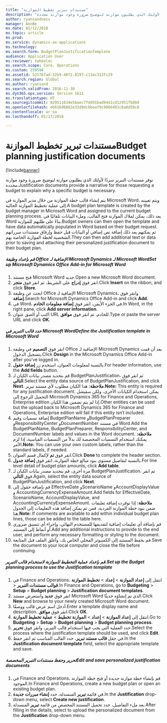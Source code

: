 ```yaml
---
title: "مستندات تبرير تخطيط الموازنة"
description: "توفر مستندات التبرير سردًا لأولئك الذي يطلبون موازنة لتوضيح ضرورة وجود موازنة محددة."
author: ryansandness
manager: AnnBe
ms.date: 01/12/2018
ms.topic: article
ms.prod: 
ms.service: dynamics-ax-applications
ms.technology: 
ms.search.form: BudgetPlanJustificationTemplate
audience: Application User
ms.reviewer: twheeloc
ms.search.scope: Core, Operations
ms.custom: 259594
ms.assetid: 52576fad-32b9-48f2-8197-c11ec313fc29
ms.search.region: Global
ms.author: ryansand
ms.search.validFrom: 2016-11-30
ms.dyn365.ops.version: Version 1611
ms.translationtype: HT
ms.sourcegitcommit: 029511634e56aec7fdd91bad9441cd12951fbd8d
ms.openlocfilehash: eb616d6802e32d9dcbbeaf9c9866491c8a8d59c8
ms.contentlocale: ar-sa
ms.lasthandoff: 01/17/2018

---
```


# <a name="budget-planning-justification-documents"></a><span data-ttu-id="b7b81-103">مستندات تبرير تخطيط الموازنة</span><span class="sxs-lookup"><span data-stu-id="b7b81-103">Budget planning justification documents</span></span>

[!include[banner](../includes/banner.md)]


<span data-ttu-id="b7b81-104">توفر مستندات التبرير سردًا لأولئك الذي يطلبون موازنة لتوضيح ضرورة وجود موازنة محددة.</span><span class="sxs-lookup"><span data-stu-id="b7b81-104">Justification documents provide a narrative for those requesting a budget to explain why a specific budget is necessary.</span></span> 

<span data-ttu-id="b7b81-105">يتم إنشاء قالب خطة الموازنة من خلال مدير الموازنة في Microsoft Word، ويتم تعيينه إلى عملية تخطيط الموازنة الحالية.</span><span class="sxs-lookup"><span data-stu-id="b7b81-105">A budget plan template is created by the budget manager in Microsoft Word and assigned to the current budget planning process.</span></span> <span data-ttu-id="b7b81-106">بعد ذلك، يمكن لملاك الموازنة فتح القالب، وملء البيانات تلقائيًا في Word بناءً على طلبهم للموازنة.</span><span class="sxs-lookup"><span data-stu-id="b7b81-106">Budget owners can then open the template and have data automatically populated in Word based on their budget request.</span></span> <span data-ttu-id="b7b81-107">ثم يمكنهم بعد ذلك إضافة نص إضافي أو البيانات قبل حفظ وإرفاق مستندات مبرراتهم الشخصية لخطة الموازنة الخاصة بهم.</span><span class="sxs-lookup"><span data-stu-id="b7b81-107">They can then add additional text or data prior to saving and attaching their personalized justification document to their budget plan.</span></span>

##### <a name="set-up-microsoft-dynamics-office-add-in-for-microsoft-word"></a><span data-ttu-id="b7b81-108">قم بإعداد وظيفة Office الإضافية لـ Microsoft Dynamics لـ Microsoft Word</span><span class="sxs-lookup"><span data-stu-id="b7b81-108">Set up Microsoft Dynamics Office Add-in for Microsoft Word</span></span>

1.  <span data-ttu-id="b7b81-109">فتح مستند Microsoft Word جديد.</span><span class="sxs-lookup"><span data-stu-id="b7b81-109">Open a new Microsoft Word document.</span></span>
2.  <span data-ttu-id="b7b81-110">انقر فوق **إدراج** على الشريط، ثم انقر فوق **متجر**.</span><span class="sxs-lookup"><span data-stu-id="b7b81-110">Click **Insert** on the ribbon, and click **Store**.</span></span>
3.  <span data-ttu-id="b7b81-111">ابحث عن وظيفة Office الإضافية لـ Microsoft Dynamics، وانقر فوق **إضافة**.</span><span class="sxs-lookup"><span data-stu-id="b7b81-111">Search for Microsoft Dynamics Office Add-in and click **Add**.</span></span>
4.  <span data-ttu-id="b7b81-112">في Word، في الجزء الأيمن، انقر فوق **إضافة معلومات الخادم**.</span><span class="sxs-lookup"><span data-stu-id="b7b81-112">In Word, in the right pane, click **Add server information**.</span></span>
5.  <span data-ttu-id="b7b81-113">اكتب أو الصق عنوان URL للخادم، ثم انقر فوق **موافق**.</span><span class="sxs-lookup"><span data-stu-id="b7b81-113">Type or paste the server URL and click **OK**.</span></span>

##### <a name="define-the-justification-template-in-microsoft-word"></a><span data-ttu-id="b7b81-114">حدد قالب التبرير في Microsoft Word</span><span class="sxs-lookup"><span data-stu-id="b7b81-114">Define the Justification template in Microsoft Word</span></span>

1.  <span data-ttu-id="b7b81-115">انقر فوق **التصميم** في وظيفة Office الإضافية لـ Microsoft Dynamics بعد أن قمت بتسجيل الدخول.</span><span class="sxs-lookup"><span data-stu-id="b7b81-115">Click **Design** in the Microsoft Dynamics Office Add-in after you’ve logged in.</span></span>
2.  <span data-ttu-id="b7b81-116">بالنسبة لمعلومات العنوان، استخدم زر **إضافة حقول**.</span><span class="sxs-lookup"><span data-stu-id="b7b81-116">For header information, use the **Add fields** button.</span></span>
3.  <span data-ttu-id="b7b81-117">قم بتحديد مصدر بيانات الكيان لـ BudgetPlanJustification، ثم انقر فوق **التالي**.</span><span class="sxs-lookup"><span data-stu-id="b7b81-117">Select the entity data source of BudgetPlanJustification, and click **Next**.</span></span> <span data-ttu-id="b7b81-118">**ملاحظة:** هذا الكيان مطلوب لأي مستند تبرير.</span><span class="sxs-lookup"><span data-stu-id="b7b81-118">**Note:** This entity is required for any justification document.</span></span> <span data-ttu-id="b7b81-119">يمكن استخدام الكيانات الأخرى، ولكن سفيشل التحميل للرجوع إلى Microsoft Dynamics 365 for Finance and Operations, Enterprise edition إذا لم يتم تضمين هذا الكيان.</span><span class="sxs-lookup"><span data-stu-id="b7b81-119">Other entities can be used but the upload back to Microsoft Dynamics 365 for Finance and Operations, Enterprise edition will fail if this entity isn’t included.</span></span>
4.  <span data-ttu-id="b7b81-120">إضافة تسميات وقيم BudgetPlanName وBudgetPlanPreparer وResponsibilityCenter وDocumentNumber في مستند Word.</span><span class="sxs-lookup"><span data-stu-id="b7b81-120">Add the BudgetPlanName, BudgetPlanPreparer, ResponsibilityCenter, and DocumentNumber labels and values in the Word document.</span></span> <span data-ttu-id="b7b81-121">**ملاحظة:** يمكنك استخدام التسميات المخصصة لك بدلاً من التسميات القياسية، إذا لزم الأمر.</span><span class="sxs-lookup"><span data-stu-id="b7b81-121">**Note:** You can use your own custom labels, rather than the standard labels, if needed.</span></span>
5.  <span data-ttu-id="b7b81-122">انقر فوق **تم** لإكمال قسم العنوان.</span><span class="sxs-lookup"><span data-stu-id="b7b81-122">Click **Done** to complete the header section.</span></span>
6.  <span data-ttu-id="b7b81-123">بالنسبة لتفاصيل مستوى بنود مبالغ خطة الموازنة، انقر فوق **إضافة جدول**.</span><span class="sxs-lookup"><span data-stu-id="b7b81-123">For line level detail of budget plan amounts, click **Add table**.</span></span>
7.  <span data-ttu-id="b7b81-124">مرة أخرى، قم بتحديد مصدر بيانات الكيان لـ BudgetPlanJustification، ثم انقر فوق **التالي**.</span><span class="sxs-lookup"><span data-stu-id="b7b81-124">Again, select the entity data source of BudgetPlanJustification, and click **Next**.</span></span>
8.  <span data-ttu-id="b7b81-125">قم بإضافة حقول إلى EffectiveDate وScenarioName وAccountDisplayValue و AccountingCurrencyExpenseAmount.</span><span class="sxs-lookup"><span data-stu-id="b7b81-125">Add fields for EffectiveDate, ScenarioName, AccountDisplayValue, and AccountingCurrencyExpenseAmount.</span></span> <span data-ttu-id="b7b81-126">**ملاحظة:** إذا توفرت إضافة تعليقات ضمن بنود خطة الموازنة الفردية، فمن ثم يمكن إضافة هذه التعليمات إلى الجدول هنا.</span><span class="sxs-lookup"><span data-stu-id="b7b81-126">**Note:** If comments are available to add within individual budget plan lines, those can be added to the table here.</span></span>
9.  <span data-ttu-id="b7b81-127">قم بإضافة أي تعليمات إضافية لتقديمها للمستخدم النهائي، وإجراء أي تنسيق ضروري أو أنماط إلى المستند.</span><span class="sxs-lookup"><span data-stu-id="b7b81-127">Add any additional instructions to provide to the end user, and perform any necessary formatting or styling to the document.</span></span>
10. <span data-ttu-id="b7b81-128">قم بحفظ المستند إلى الكمبيوتر المحلي الخاص بك، وأغلق الملف قبل المتابعة.</span><span class="sxs-lookup"><span data-stu-id="b7b81-128">Save the document to your local computer and close the file before continuing.</span></span>

##### <a name="set-up-the-budget-planning-process-to-use-the-justification-template"></a><span data-ttu-id="b7b81-129">قم بإعداد عملية التخطيط للموازنة لاستخدام قالب التبرير.</span><span class="sxs-lookup"><span data-stu-id="b7b81-129">Set up the Budget planning process to use the Justification template</span></span>

1.  <span data-ttu-id="b7b81-130">في Finance and Operations، انتقل إلى **إعداد الموازنة** &gt; **إعداد** &gt; **تخطيط الموازنة** &gt; **‎قوالب مستندات التبرير**.</span><span class="sxs-lookup"><span data-stu-id="b7b81-130">In Finance and Operations, go to **Budgeting** &gt; **Setup** &gt; **Budget planning** &gt; **Justification document templates**.</span></span>
2.  <span data-ttu-id="b7b81-131">انقر فوق **جديد** واستعرض مستند Microsoft Word الذي تم إنشاؤه حديثًا.</span><span class="sxs-lookup"><span data-stu-id="b7b81-131">Click **New** and browse to your newly created Microsoft Word document.</span></span>
3.  <span data-ttu-id="b7b81-132">أدخل اسم عرض قالب ووصفًا.</span><span class="sxs-lookup"><span data-stu-id="b7b81-132">Enter a template display name and description.</span></span> <span data-ttu-id="b7b81-133">انقر فوق **موافق**.</span><span class="sxs-lookup"><span data-stu-id="b7b81-133">Click **OK**.</span></span>
4.  <span data-ttu-id="b7b81-134">انتقل إلى **إعداد الموازنة** &gt; **إعداد** &gt; **الموازنة** **تخطيط** &gt; **عملية تخطيط الموازنة**.</span><span class="sxs-lookup"><span data-stu-id="b7b81-134">Go to **Budgeting** &gt; **Setup** &gt; **Budget** **planning** &gt; **Budget planning process**.</span></span>
5.  <span data-ttu-id="b7b81-135">حدد العملية التي يجب فيها استخدام قالب التبرير، وانقر فوق **تحرير**.</span><span class="sxs-lookup"><span data-stu-id="b7b81-135">Select the process where the justification template should be used, and click **Edit**.</span></span>
6.  <span data-ttu-id="b7b81-136">في حقل **قالب مستند تبرير**، حدد القالب المناسب ثم انقر حفظ.</span><span class="sxs-lookup"><span data-stu-id="b7b81-136">In the **Justification document template** field, select the appropriate template and save.</span></span>

##### <a name="edit-and-save-personalized-justification-documents"></a><span data-ttu-id="b7b81-137">تحرير وحفظ مستندات التبرير المخصصة</span><span class="sxs-lookup"><span data-stu-id="b7b81-137">Edit and save personalized justification documents</span></span>

1.  <span data-ttu-id="b7b81-138">في Finance and Operations، قم بإنشاء خطة موازنة جديدة أو فتح خطة الموازنة الموجود.</span><span class="sxs-lookup"><span data-stu-id="b7b81-138">In Finance and Operations, create a new budget plan or open an existing budget plan.</span></span>
2.  <span data-ttu-id="b7b81-139">في قائمة **تبرير** المنسدلة، حدد **إنشاء مبررات جديدة**.</span><span class="sxs-lookup"><span data-stu-id="b7b81-139">In the **Justification** drop-down menu, select **Create new justification**.</span></span>
3.  <span data-ttu-id="b7b81-140">بعد ملء التفاصيل، حدد تحميل المستند المخصص من قائمة **تبرير** المنسدلة.</span><span class="sxs-lookup"><span data-stu-id="b7b81-140">After filling in the details, select to upload the personalized document from the **Justification** drop-down menu.</span></span>





